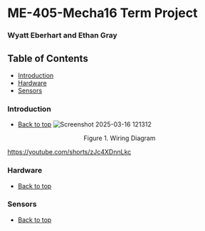 # ME-405-Mecha16 Term Project
### Wyatt Eberhart and Ethan Gray

## Table of Contents
- [Introduction](#introduction)
- [Hardware](#hardware)
- [Sensors](#sensors)

### Introduction
- [Back to top](#Table-of-Contents)
![Screenshot 2025-03-16 121312](https://github.com/user-attachments/assets/e07e3801-c6db-4c03-9c3a-d3de6e2d6846)

<p align="center">
  Figure 1. Wiring Diagram
</p>

https://youtube.com/shorts/zJc4XDnnLkc

### Hardware
- [Back to top](#Table-of-Contents)

### Sensors
- [Back to top](#Table-of-Contents)
